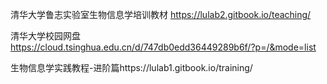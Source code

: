 清华大学鲁志实验室生物信息学培训教材 https://lulab2.gitbook.io/teaching/

清华大学校园网盘 https://cloud.tsinghua.edu.cn/d/747db0edd36449289b6f/?p=/&mode=list

生物信息学实践教程-进阶篇https://lulab1.gitbook.io/training/